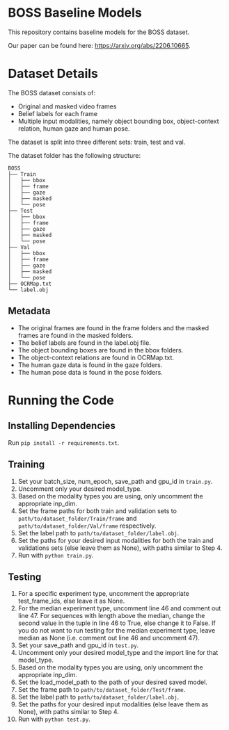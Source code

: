 # BOSS Baseline Models
This repository contains baseline models for the BOSS dataset.

Our paper can be found here: https://arxiv.org/abs/2206.10665.

# Dataset Details
The BOSS dataset consists of:
- Original and masked video frames
- Belief labels for each frame
- Multiple input modalities, namely object bounding box, object-context relation, human gaze and human pose.

The dataset is split into three different sets: train, test and val.

The dataset folder has the following structure:
```
BOSS
├── Train
│   ├── bbox
│   ├── frame
│   ├── gaze
│   ├── masked
│   └── pose
├── Test
│   ├── bbox
│   ├── frame
│   ├── gaze
│   ├── masked
│   └── pose
├── Val
│   ├── bbox
│   ├── frame
│   ├── gaze
│   ├── masked
│   └── pose
├── OCRMap.txt
└── label.obj
```

## Metadata
- The original frames are found in the frame folders and the masked frames are found in the masked folders.
- The belief labels are found in the label.obj file.
- The object bounding boxes are found in the bbox folders.
- The object-context relations are found in OCRMap.txt.
- The human gaze data is found in the gaze folders.
- The human pose data is found in the pose folders.

# Running the Code
## Installing Dependencies
Run `pip install -r requirements.txt`.

## Training
1. Set your batch_size, num_epoch, save_path and gpu_id in `train.py`.
2. Uncomment only your desired model_type.
3. Based on the modality types you are using, only uncomment the appropriate inp_dim.
4. Set the frame paths for both train and validation sets to `path/to/dataset_folder/Train/frame` and `path/to/dataset_folder/Val/frame` respectively.
5. Set the label path to `path/to/dataset_folder/label.obj`.
6. Set the paths for your desired input modalities for both the train and validations sets (else leave them as None), with paths similar to Step 4.
7. Run with `python train.py`.

## Testing
1. For a specific experiment type, uncomment the appropriate test_frame_ids, else leave it as None.
2. For the median experiment type, uncomment line 46 and comment out line 47. For sequences with length above the median, change the second value in the tuple in line 46 to True, else change it to False. If you do not want to run testing for the median experiment type, leave median as None (i.e. comment out line 46 and uncomment 47).
2. Set your save_path and gpu_id in `test.py`.
3. Uncomment only your desired model_type and the import line for that model_type.
4. Based on the modality types you are using, only uncomment the appropriate inp_dim.
5. Set the load_model_path to the path of your desired saved model.
6. Set the frame path to `path/to/dataset_folder/Test/frame`.
7. Set the label path to `path/to/dataset_folder/label.obj`.
8. Set the paths for your desired input modalities (else leave them as None), with paths similar to Step 4.
9. Run with `python test.py`.